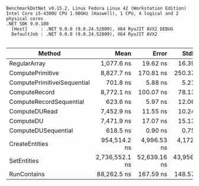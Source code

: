 ```

BenchmarkDotNet v0.15.2, Linux Fedora Linux 42 (Workstation Edition)
Intel Core i5-4300U CPU 1.90GHz (Haswell), 1 CPU, 4 logical and 2 physical cores
.NET SDK 9.0.100
  [Host]     : .NET 9.0.0 (9.0.24.52809), X64 RyuJIT AVX2 DEBUG
  DefaultJob : .NET 9.0.0 (9.0.24.52809), X64 RyuJIT AVX2


```
| Method                      | Mean           | Error        | StdDev       |
|---------------------------- |---------------:|-------------:|-------------:|
| RegularArray                |     1,077.6 ns |     19.62 ns |     16.39 ns |
| ComputePrimitive            |     8,827.7 ns |    170.81 ns |    250.37 ns |
| ComputePrimitiveiSequential |       701.8 ns |      5.88 ns |      5.21 ns |
| ComputeRecord               |     8,772.1 ns |    100.07 ns |     78.13 ns |
| ComputeRecordSequential     |       623.6 ns |      5.97 ns |     12.06 ns |
| ComputeDURead               |     7,452.9 ns |     11.55 ns |     10.24 ns |
| ComputeDU                   |     7,471.9 ns |     17.07 ns |     15.13 ns |
| ComputeDUSequential         |       618.5 ns |      0.90 ns |      0.75 ns |
| CreateEntities              |   954,514.2 ns |  4,996.53 ns |  4,172.32 ns |
| SetEntities                 | 2,736,552.1 ns | 52,639.16 ns | 43,956.08 ns |
| RunContains                 |    88,262.5 ns |    167.59 ns |    148.57 ns |
